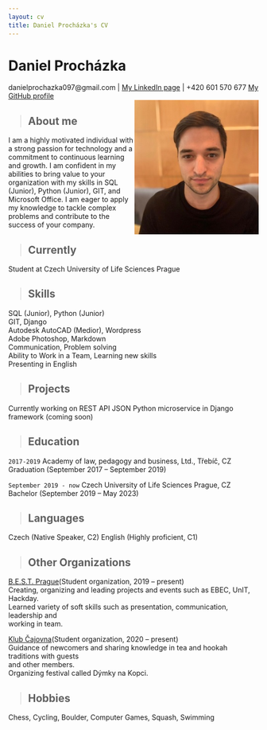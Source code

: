 ```yaml
---
layout: cv
title: Daniel Procházka's CV
---
```

# Daniel Procházka

<div id="webaddress">
danielprochazka097@gmail.com
| <a href="https://www.linkedin.com/in/daniel-procházka-450a5722a/">My LinkedIn page</a>
    | +420 601 570 677
        <a href="https://github.com/Obi-Dan66">My GitHub profile</a>
</div>

<img src="images\Dan CV web.jpg" align="right">

> ## About me

I am a highly motivated individual with a strong passion
for technology and a commitment to continuous learning and growth.
I am confident in my abilities to bring value to your organization
with my skills in SQL (Junior), Python (Junior), GIT, and Microsoft Office.
I am eager to apply my knowledge to tackle complex problems and contribute
to the success of your company.

> ## Currently

Student at Czech University of Life Sciences Prague

> ## Skills
SQL (Junior), Python (Junior)\
GIT, Django\
Autodesk AutoCAD (Medior), Wordpress\
Adobe Photoshop, Markdown\
Communication, Problem solving\
Ability to Work in a Team, Learning new skills\
Presenting in English

> ## Projects
Currently working on REST API JSON Python microservice in Django framework (coming soon)

> ## Education

`2017-2019`
Academy of law, pedagogy and business, Ltd., Třebíč, CZ\
Graduation (September 2017 – September 2019)

`September 2019 - now`
Czech University of Life Sciences Prague, CZ\
Bachelor (September 2019 – May 2023)

> ## Languages
Czech (Native Speaker, C2)
English (Highly proficient, C1)
	
> ## Other Organizations

[B.E.S.T. Prague](https://bestprague.cz/)(Student organization, 2019 – present)\
    Creating, organizing and leading projects and events such as EBEC, UnIT, Hackday.\
    Learned variety of soft skills such as presentation, communication, leadership and\
    working in team.

[Klub Čajovna](https://www.facebook.com/KlubCajovna)(Student organization, 2020 – present)\
    Guidance of newcomers and sharing knowledge in tea and hookah traditions with guests\
    and other members.\
    Organizing festival called Dýmky na Kopci.

> ## Hobbies
Chess, Cycling, Boulder, Computer Games, Squash, Swimming